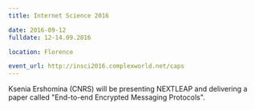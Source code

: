```yaml
---
title: Internet Science 2016

date: 2016-09-12
fulldate: 12-14.09.2016

location: Florence

event_url: http://insci2016.complexworld.net/caps
---
```


Ksenia Ershomina (CNRS) will be presenting NEXTLEAP and delivering a paper called "End­-to-­end Encrypted Messaging Protocols".
